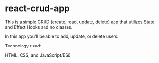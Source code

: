 # react-crud-app

 
This is a simple CRUD (create, read, update, delete) app that utilizes State and Effect Hooks and no classes.

In this app you'll be able to add, update, or delete users.

Technology used:

HTML, CSS, and JavaScript/ES6
